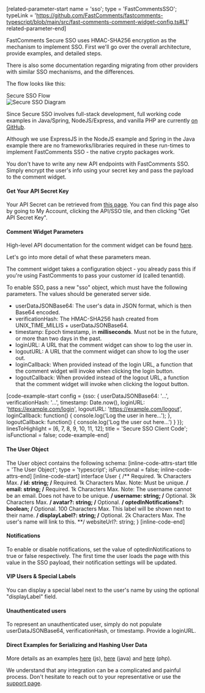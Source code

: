 [related-parameter-start name = 'sso'; type = 'FastCommentsSSO'; typeLink = 'https://github.com/FastComments/fastcomments-typescript/blob/main/src/fast-comments-comment-widget-config.ts#L1' related-parameter-end]

FastComments Secure SSO uses HMAC-SHA256 encryption as the mechanism to implement SSO. First we'll go over the overall architecture, provide examples, and detailed steps.

There is also some documentation regarding migrating from other providers with similar SSO mechanisms, and the differences.

The flow looks like this:

<div class="screenshot white-bg">
    <div class="title">Secure SSO Flow</div>
    <img class="screenshot-image" src="/images/secure-sso-diagram.svg" alt="Secure SSO Diagram" />
</div>

Since Secure SSO involves full-stack development, full working code examples in Java/Spring, NodeJS/Express, and vanilla PHP are currently <a href="https://github.com/FastComments/fastcomments-code-examples/tree/master/sso" target="_blank">on GitHub</a>.

Although we use ExpressJS in the NodeJS example and Spring in the Java example there are no frameworks/libraries required in these run-times to implement FastComments SSO - the native crypto packages work.

You don't have to write any new API endpoints with FastComments SSO. Simply encrypt the user's info using your secret key and pass the payload to the comment widget.

#### Get Your API Secret Key

Your API Secret can be retrieved from <a href="https://fastcomments.com/auth/my-account/api-secret" target="_blank">this page</a>. You can find this page also by going to My Account, clicking the API/SSO tile, and then clicking "Get API Secret Key".

#### Comment Widget Parameters

High-level API documentation for the comment widget can be found <a href="https://github.com/FastComments/fastcomments-typescript/blob/main/src/fast-comments-comment-widget-config.ts#L1" target="_blank">here</a>.

Let's go into more detail of what these parameters mean.

The comment widget takes a configuration object - you already pass this if you're using FastComments to pass your customer id (called tenantId).

To enable SSO, pass a new "sso" object, which must have the following parameters. The values should be generated server side.

- userDataJSONBase64: The user's data in JSON format, which is then Base64 encoded.
- verificationHash: The HMAC-SHA256 hash created from UNIX_TIME_MILLIS + userDataJSONBase64.
- timestamp: Epoch timestamp, in **milliseconds**. Must not be in the future, or more than two days in the past.
- loginURL: A URL that the comment widget can show to log the user in.
- logoutURL: A URL that the comment widget can show to log the user out.
- loginCallback: When provided instead of the login URL, a function that the comment widget will invoke when clicking the login button.
- logoutCallback: When provided instead of the logout URL, a function that the comment widget will invoke when clicking the logout button.

[code-example-start config = {sso: { userDataJSONBase64: '...', verificationHash: '...', timestamp: Date.now(), loginURL: 'https://example.com/login', logoutURL: 'https://example.com/logout', loginCallback: function() { console.log('Log the user in here...'); }, logoutCallback: function() { console.log('Log the user out here...') } }}; linesToHighlight = [6, 7, 8, 9, 10, 11, 12]; title = 'Secure SSO Client Code'; isFunctional = false; code-example-end]

#### The User Object

The User object contains the following schema:
[inline-code-attrs-start title = 'The User Object'; type = 'typescript'; isFunctional = false; inline-code-attrs-end]
[inline-code-start]
interface User {
    /** Required. 1k Characters Max. **/
    id: string;
    /** Required. 1k Characters Max. Note: Must be unique. **/
    email: string;
    /** Required. 1k Characters Max. Note: The username cannot be an email. Does not have to be unique. **/
    username: string;
    /** Optional. 3k Characters Max. **/ 
    avatar?: string;
    /** Optional. **/
    optedInNotifications?: boolean;
    /** Optional. 100 Characters Max. This label will be shown next to their name. **/
    displayLabel?: string;
    /** Optional. 2k Characters Max. The user's name will link to this. **/
    websiteUrl?: string;
}
[inline-code-end]

#### Notifications

To enable or disable notifications, set the value of optedInNotifications to true or false respectively. The first time the user loads the page with this value in the SSO payload, their notification settings will be updated.

#### VIP Users & Special Labels

You can display a special label next to the user's name by using the optional "displayLabel" field.

#### Unauthenticated users

To represent an unauthenticated user, simply do not populate userDataJSONBase64, verificationHash, or timestamp. Provide a loginURL.

#### Direct Examples for Serializing and Hashing User Data

More details as an examples <a href="https://github.com/fastcomments/fastcomments-code-examples/blob/master/sso/nodejs/routes/index.js#L26" target="_blank">here</a> (js), <a href="https://github.com/fastcomments/fastcomments-code-examples/blob/master/sso/java/src/main/java/com/winricklabs/ssodemo/DemoController.java#L54" target="_blank">here</a> (java) and <a href="https://github.com/fastcomments/fastcomments-code-examples/blob/master/sso/php/server.php#L27" target="_blank">here</a> (php).

We understand that any integration can be a complicated and painful process. Don't hesitate to reach out to your representative or use the <a href="https://fastcomments.com/auth/my-account/help" target="_blank">support page</a>.
